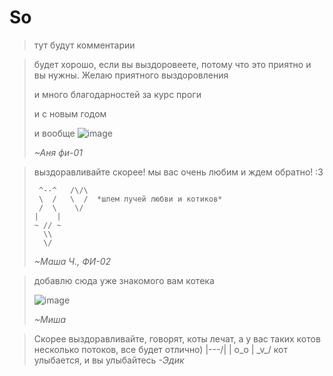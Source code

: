# So

> тут будут комментарии

> будет хорошо, если вы выздоровеете, потому что это приятно и вы нужны. Желаю приятного выздоровления
>
> и много благодарностей за курс проги
>
> и с новым годом
>
> и вообще
> ![image](https://i.pinimg.com/564x/fa/e6/b7/fae6b7198f7027da878689ce950f7514.jpg)
>
> *~Аня фи-01*


> выздоравливайте скорее! мы вас очень любим и ждем обратно! :3 
> ```
>  ^--^   /\/\
>  \  /   \  /  *шлем лучей любви и котиков*
>  /  \    \/
> |    |
> ~ // ~
>   \\
>   \/
> ```
> *~Маша Ч., ФИ-02*


> добавлю сюда уже знакомого вам котека
> 
> ![image](assets/cat_mkrooted.jpg)
> 
> *~Миша*

> Скорее выздоравливайте, говорят, коты лечат, а у вас таких котов несколько потоков, все будет отлично)
> |\---/|
> | o_o |
>  \_v_/
> кот улыбается, и вы улыбайтесь
> *-Эдик*
